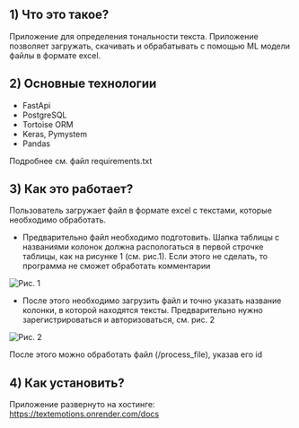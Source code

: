## 1) Что это такое?

Приложение для определения тональности текста. Приложение позволяет загружать, скачивать и
обрабатывать с помощью ML модели файлы в формате excel. 

## 2) Основные технологии

+ FastApi
+ PostgreSQL
+ Tortoise ORM
+ Keras, Pymystem
+ Pandas

Подробнее см. файл requirements.txt

## 3) Как это работает?

Пользователь загружает файл в формате excel с текстами, которые необходимо обработать.

+ Предварительно файл необходимо подготовить. Шапка таблицы с названиями колонок должна распологаться в первой строчке таблицы, как на рисунке 1 (см. рис.1).
    Если этого не сделать, то программа не сможет обработать комментарии


![Рис. 1](https://github.com/iriskin77/api_lstm_model/tree/master/images/file_excel.png)

+ После этого необходимо загрузить файл и точно указать название колонки, в которой
находятся тексты. Предварительно нужно зарегистрироваться и авторизоваться, см. рис. 2



![Рис. 2](https://github.com/iriskin77/api_lstm_model/tree/master/images/upload.png)

После этого можно обработать файл (/process_file), указав его id

## 4) Как установить?

Приложение развернуто на хостинге: https://textemotions.onrender.com/docs



